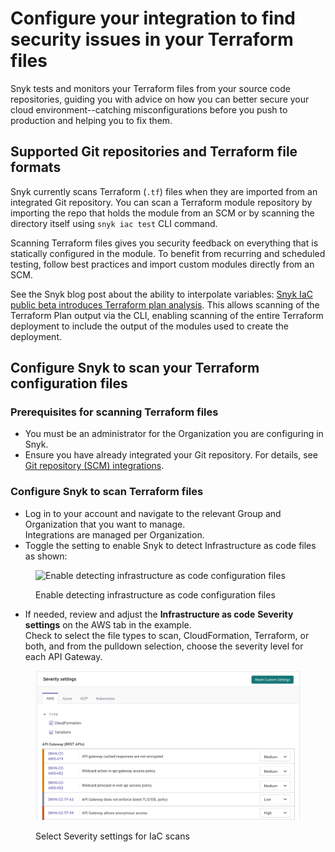# Configure your integration to find security issues in your Terraform files

Snyk tests and monitors your Terraform files from your source code repositories, guiding you with advice on how you can better secure your cloud environment--catching misconfigurations before you push to production and helping you to fix them.

## Supported Git repositories and Terraform file formats

Snyk currently scans Terraform (`.tf`) files when they are imported from an integrated Git repository. You can scan a Terraform module repository by importing the repo that holds the module from an SCM or by scanning the directory itself using `snyk iac test` CLI command.

Scanning Terraform files gives you security feedback on everything that is statically configured in the module. To benefit from recurring and scheduled testing, follow best practices and import custom modules directly from an SCM.

See the Snyk blog post about the ability to interpolate variables: [Snyk IaC public beta introduces Terraform plan analysis](https://snyk.io/blog/snyk-iac-public-beta-introduces-terraform-plan-analysis/). This allows scanning of the Terraform Plan output via the CLI, enabling scanning of the entire Terraform deployment to include the output of the modules used to create the deployment.

## Configure Snyk to scan your Terraform configuration files

### **Prerequisites for scanning Terraform files**

* You must be an administrator for the Organization you are configuring in Snyk.
* Ensure you have already integrated your Git repository. For details, see [Git repository (SCM) integrations](../../../integrations/git-repository-scm-integrations/).

### **Configure Snyk to scan Terraform files**

* Log in to your account and navigate to the relevant Group and Organization that you want to manage.\
  Integrations are managed per Organization.
* Toggle the setting to enable Snyk to detect Infrastructure as code files as shown:

<figure><img src="../../../.gitbook/assets/snyk-iac-enable.png" alt="Enable detecting infrastructure as code configuration files"><figcaption><p>Enable detecting infrastructure as code configuration files</p></figcaption></figure>

* If needed, review and adjust the **Infrastructure as code** **Severity settings** on the AWS tab in the example.\
  Check to select the file types to scan, CloudFormation, Terraform, or both, and from the pulldown selection, choose the severity level for each API Gateway.

<figure><img src="../../../.gitbook/assets/image (105) (1) (1) (1) (1) (1) (1) (1) (1) (1) (1) (1) (1) (1) (1) (1) (1) (1) (1) (1) (1) (1) (1) (1).png" alt="Select Severity settings for IaC scans"><figcaption><p>Select Severity settings for IaC scans</p></figcaption></figure>

